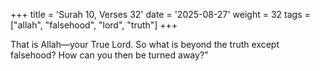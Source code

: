 +++
title = 'Surah 10, Verses 32'
date = '2025-08-27'
weight = 32
tags = ["allah", "falsehood", "lord", "truth"]
+++

That is Allah—your True Lord. So what is beyond the truth except falsehood? How can you then be turned away?”
